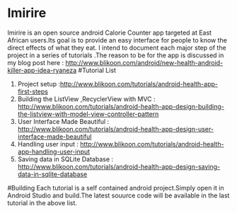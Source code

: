 # Imirire
Imirire is an open source android Calorie Counter app targeted at East African users.Its goal is to provide an easy interface for people to know the direct effects of what they eat.
I intend to document each major step of the project in a series of tutorials .The reason to be for the app is discussed in my blog post here : http://www.blikoon.com/android/new-health-android-killer-app-idea-ryaneza 
#Tutorial List

1. Project setup  :http://www.blikoon.com/tutorials/android-health-app-first-steps
2. Building the ListView ,RecyclerView with MVC : http://www.blikoon.com/tutorials/android-health-app-design-building-the-listview-with-model-view-controller-pattern
3. User Interface Made Beautiful : http://www.blikoon.com/tutorials/android-health-app-design-user-interface-made-beautiful
4. Handling user input : http://www.blikoon.com/tutorials/android-health-app-handling-user-input
5. Saving data in SQLite Database : http://www.blikoon.com/tutorials/android-health-app-design-saving-data-in-sqlite-database

#Building
 Each tutorial is a self contained android project.Simply open it in Android Studio and build.The latest souurce code will be available in the last tutorial in the above list.
